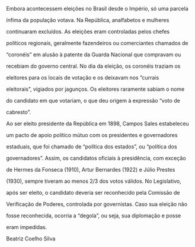 

Embora acontecessem eleições no Brasil desde o Império, só uma parcela

ínfima da população votava. Na República, analfabetos e mulheres

continuaram excluídos. As eleições eram controladas pelos chefes

políticos regionais, geralmente fazendeiros ou comerciantes chamados de

“coronéis” em alusão à patente da Guarda Nacional que compravam ou

recebiam do governo central. No dia da eleição, os coronéis traziam os

eleitores para os locais de votação e os deixavam nos “currais

eleitorais”, vigiados por jagunços. Os eleitores raramente sabiam o nome

do candidato em que votariam, o que deu origem à expressão “voto de

cabresto”.



Ao ser eleito presidente da República em 1898, Campos Sales estabeleceu

um pacto de apoio político mútuo com os presidentes e governadores

estaduais, que foi chamado de “política dos estados”, ou “política dos

governadores”. Assim, os candidatos oficiais à presidência, com exceção

de Hermes da Fonseca (1910), Artur Bernardes (1922) e Júlio Prestes

(1930), sempre tiveram ao menos 2/3 dos votos válidos. No Legislativo,

após ser eleito, o candidato deveria ser reconhecido pela Comissão de

Verificação de Poderes, controlada por governistas. Caso sua eleição não

fosse reconhecida, ocorria a “degola”, ou seja, sua diplomação e posse

eram impedidas.



Beatriz Coelho Silva



